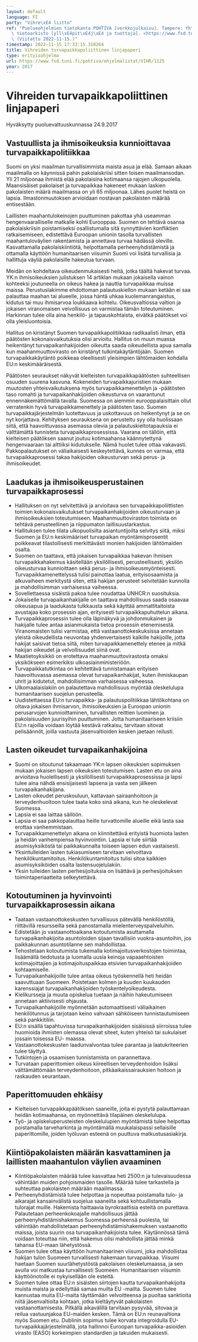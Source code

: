 ```yaml
---
layout: default
language: FI
party: "Vihre\xE4 liitto"
ref: "Puolueohjelmien tietokanta POHTIVA [verkkojulkaisu]. Tampere: Yhteiskuntatieteellinen\
  \ tietoarkisto [yll\xE4pit\xE4j\xE4 ja tuottaja]. <https://www.fsd.tuni.fi/pohtiva>.\
  \ (Viitattu 2022-11-15.)"
timestamp: 2022-11-15 17:33:15.310264
title: Vihreiden turvapaikkapoliittinen linjapaperi
type: erityisohjelma
url: https://www.fsd.tuni.fi/pohtiva/ohjelmalistat/VIHR/1125
year: 2017
---
```



# Vihreiden turvapaikkapoliittinen linjapaperi


Hyväksytty puoluevaltuuskunnassa 24.9.2017


## Vastuullista ja ihmisoikeuksia kunnioittavaa turvapaikkapolitiikkaa


Suomi on yksi maailman turvallisimmista maista asua ja elää. Samaan aikaan maailmalla on käynnissä pahin pakolaiskriisi sitten toisen maailmansodan. Yli 21 miljoonaa ihmistä elää pakolaisina kotimaansa rajojen ulkopuolella. Maansisäiset pakolaiset ja turvapaikkaa hakeneet mukaan laskien pakolaisten määrä maailmassa on yli 65 miljoonaa. Lähes puolet heistä on lapsia. Ilmastonmuutoksen arvioidaan nostavan pakolaisten määrää entisestään.


Laillisten maahantulokeinojen puuttuminen pakottaa yhä useamman hengenvaaralliselle matkalle kohti Eurooppaa. Suomen on tehtävä osansa pakolaiskriisin poistamiseksi osallistumalla sitä synnyttävien konfliktien ratkaisemiseen, edistettävä Euroopan unionin tasolla turvallisten maahantuloväylien rakentamista ja annettava turvaa hädässä oleville. Kasvattamalla pakolaiskiintiötä, helpottamalla perheenyhdistämistä ja ottamalla käyttöön humanitaarisen viisumin Suomi voi lisätä turvallisia ja hallittuja väyliä pakolaisille hakeutua turvaan.


Meidän on kohdeltava oikeudenmukaisesti heitä, jotka täältä hakevat turvaa. YK:n ihmisoikeuksien julistuksen 14 artiklan mukaan jokaisella vainon kohteeksi joutuneella on oikeus hakea ja nauttia turvapaikkaa muissa maissa. Perustuslakimme ehdottoman palautuskiellon mukaan ketään ei saa palauttaa maahan tai alueelle, jossa häntä uhkaa kuolemanrangaistus, kidutus tai muu ihmisarvoa loukkaava kohtelu. Oikeusvaltiossa valtion ja jokaisen viranomaisen velvollisuus on varmistaa tämän toteutuminen. Harkinnan tulee olla aina henkilö- ja tapauskohtaista, eivätkä päätökset voi olla yleisluontoisia.


Hallitus on kiristänyt Suomen turvapaikkapolitiikkaa radikaalisti ilman, että päätösten kokonaisvaikutuksia olisi arvioitu. Hallitus on muun muassa heikentänyt turvapaikanhakijoiden oikeutta saada oikeudellista apua samalla kun maahanmuuttovirasto on kiristänyt tulkintakäytäntöjään. Suomen turvapaikkakäytäntö poikkeaa oleellisesti yleisimpien lähtömaiden kohdalla EU:n keskimääräisestä.


Päätösten seuraukset näkyvät kielteisten turvapaikkapäätösten suhteellisen osuuden suurena kasvuna. Kokeneiden turvapaikkajuristien mukaan muutosten yhteisvaikutuksena myös turvapaikkamenettelyn ja -päätösten taso romahti ja turvapaikanhakijoiden oikeusturva on vaarantunut ennennäkemättömällä tavalla. Suomessa on aiemmin eurooppalaisittain ollut verratenkin hyvä turvapaikkamenettely ja päätösten taso. Suomen turvapaikkajärjestelmän luotettavuus ja uskottavuus on heikentynyt ja se on nyt korjattava. Kehityksen seurauksena on perusteltu syy olla huolissaan siitä, että haavoittuvassa asemassa olevia ja palautuskieltotapauksia ei välttämättä tunnisteta turvapaikkaprosessissa. Vaarana on tällöin, että kielteisen päätöksen saanut joutuu kotimaahansa käännytettynä hengenvaaraan tai alttiiksi kidutukselle. Nämä huolet tulee ottaa vakavasti. Pakkopalautukset on väliaikaisesti keskeytettävä, kunnes on varmaa, että turvapaikkaprosessi takaa hakijoiden oikeusturvan sekä perus- ja ihmisoikeudet.


## Laadukas ja ihmisoikeusperustainen turvapaikkaprosessi


* Hallituksen on nyt selvitettävä ja arvioitava sen turvapaikkapoliittisten toimien kokonaisvaikutukset turvapaikanhakijoiden oikeusturvaan ja ihmisoikeuksien toteutumiseen. Maahanmuuttoviraston toimista on tehtävä perusteellinen ja riippumaton laillisuustarkastus.
* Hallituksen tulee tilata ulkopuolisilta asiantuntijoilta selvitys siitä, miksi Suomen ja EU:n keskimääriset turvapaikan myöntämisprosentit poikkeavat tilastollisesti merkittävästi monien hakijoiden lähtömaiden osalta.
* Suomen on taattava, että jokaisen turvapaikkaa hakevan ihmisen turvapaikkahakemus käsitellään yksilöllisesti, perusteellisesti, yksilön oikeusturvaa kunnioittaen sekä perus- ja ihmisoikeusmyönteisesti. Turvapaikkamenettelyssä tulisi painottaa laatua, erityisosaamista ja alkuvaiheen merkitystä siten, että hakijan perusteet selvitetään kunnolla ja mahdollisimman varhaisessa vaiheessa.
* Sovellettaessa sisäistä pakoa tulee noudattaa UNHCR:n suosituksia.
* Jokaiselle turvapaikanhakijalle on taattava mahdollisuus saada osaavaa oikeusapua ja laadukasta tulkkausta sekä käyttää ammattitaitoista avustajaa koko prosessin ajan, erityisesti turvapaikkapuhuttelun aikana.
* Turvapaikkaprosessin tulee olla läpinäkyvä ja johdonmukainen ja hakijalle tulee antaa asianmukaista tietoa prosessin etenemisestä. Viranomaisten tulisi varmistaa, että vastaanottokeskuksissa annetaan yleistä oikeudellista neuvontaa yhdenvertaisesti kaikille hakijoille, jotta hakijat saisivat tietoa siitä, miten turvapaikkamenettely etenee ja mitkä hakijan oikeudet ja velvollisuudet siinä ovat.
* Maatietoyksikkö on erotettava maahanmuuttovirastosta omaksi yksikökseen esimerkiksi ulkoasiainministeriöön.
* Turvapaikkatutkintaa on kehitettävä tunnistamaan erityisen haavoittuvassa asemassa olevat turvapaikanhakijat, kuten ihmiskaupan uhrit ja kidutetut, mahdollisimman varhaisessa vaiheessa.
* Ulkomaalaislakiin on palautettava mahdollisuus myöntää oleskelulupa humanitaarisen suojelun perusteella.
* Uudistettaessa EU:n turvapaikka- ja palautuspolitiikkaa lähtökohtana on oltava jokaisen ihmisarvon, ihmisoikeuksien ja Euroopan unionin perusarvojen kunnioittaminen, turvallisten reittien luominen ja pakolaisuuden juurisyihin puuttuminen. Jotta humanitaariseen kriisiin EU:n rajoilla voidaan löytää kestävä ratkaisu, tarvitaan sitovat pelisäännöt, joilla vastuuta jäsenvaltioiden kesken jaetaan reilusti.


## Lasten oikeudet turvapaikanhakijoina


* Suomi on sitoutunut takaamaan YK:n lapsen oikeuksien sopimuksen mukaan jokaisen lapsen oikeuksien toteutumisen. Lasten etu on aina arvioitava huolellisesti ja yksilöllisesti turvapaikkaprosessissa ja lapsi tulee aina nähdä ensisijaisesti lapsena ja vasta sen jälkeen turvapaikanhakijana.
* Lasten oikeudet peruskouluun, kattavaan sairaanhoitoon ja terveydenhuoltoon tulee taata koko sinä aikana, kun he oleskelevat Suomessa.
* Lapsia ei saa laittaa säilöön.
* Lapsia ei saa pakkopalauttaa heille turvattomille alueille eikä lasta saa erottaa vanhemmistaan.
* Turvapaikkamenettelyn aikana on kiinnitettävä erityistä huomiota lasten ja heidän vanhempiensa hyvinvointiin. Lapsia ei tule siirtää asumisyksiköstä tai paikkakunnalta toiseen lapsen edun vastaisesti.
* Yksintulleiden lasten tukiasumiseen tarvitaan velvoittava henkilökuntamitoitus. Henkilökuntamitoitus tulisi sitoa kaikkien asumisyksiköiden osalta lastensuojelulakiin.
* Yksin tulleiden lasten perhesijoituksia on lisättävä ja perhesijoituksen toimintaperiaatteita selkeytettävä.


## Kotoutuminen ja hyvinvointi turvapaikkaprosessin aikana


* Taataan vastaanottokeskusten turvallisuus pätevällä henkilöstöllä, riittävillä resursseilla sekä panostamalla mielenterveyspalveluihin.
* Edistetään jo vastaanottoaikana kotoutumista asuttamalla turvapaikanhakijoita asuntoloiden sijaan tavallisiin vuokra-asuntoihin, jos paikkakunnan asuntotilanne sen mahdollistaa.
* Tehostetaan kotoutumista tukemalla kotimajoitusverkostojen toimintaa, lisäämällä tiedotusta ja luomalla uusia keinoja vapaaehtoisten kotimajoittajien ja kotimajoituspaikkaa etsivien turvapaikanhakijoiden kohtaamiselle.
* Turvapaikanhakijoille tulee antaa oikeus työskennellä heti heidän saavuttuaan Suomeen. Poistetaan kolmen ja kuuden kuukauden karenssiajat turvapaikanhakijoiden työskentelyoikeudesta.
* Kielikursseja ja muuta opiskelua tuetaan ja näihin hakeutumiseen annetaan aktiivisesti ohjausta.
* Turvapaikanhakijoille myönnetään automaattisesti väliaikainen henkilötunnus ja tarjotaan keino vahvaan sähköiseen tunnistautumiseen sekä pankkitiliin.
* EU:n sisällä tapahtuvissa turvapaikanhakijoiden sisäisissä siirroissa tulee huomioida ihmisten olemassa olevat siteet, kuten yhteisö tai sukulaiset jossain toisessa EU- maassa.
* Vastaanottokeskusten laadunvalvontaa tulee parantaa ja laatukriteerien tulee täyttyä.
* Tutkintojen ja osaamisen tunnistamista on parannettava.
* Turvataan paperittomien oikeus kiireellisen terveydenhoidon lisäksi välttämättömään terveydenhoitoon, pitkäaikaissairauksien hoitoon ja raskauden seurantaan.


## Paperittomuuden ehkäisy


* Kielteisen turvapaikkapäätöksen saaneille, joita ei pystytä palauttamaan heidän kotimaahansa, on myönnettävä tilapäinen oleskelulupa.
* Työ- ja opiskeluperusteisten oleskelulupien myöntämistä tulee helpottaa poistamalla tarveharkinta ja myöntämällä muukalaispassi sellaisille paperittomille, joiden työluvan esteenä on puuttuva matkustusasiakirja.


## Kiintiöpakolaisten määrän kasvattaminen ja laillisten maahantulon väylien avaaminen


* Kiintiöpakolaisten määrää tulee kasvattaa heti 2500:n ja tulevaisuudessa vähintään muiden pohjoismaiden tasolle. Määrää tulee tarkastella ja suhteuttaa pakolaisten määrään maailmassa.
* Perheenyhdistämistä tulee helpottaa ja nopeuttaa poistamalla tulo- ja aikarajat kansainvälistä suojelua saaneilta sekä kohtuullistamalla tulorajat muille. Hakemista haittaavia byrokraattisia esteitä on purettava. Palautetaan perheenkokoajalle mahdollisuus jättää perheenyhdistämishakemus Suomessa perheensä puolesta, tai vähintään mahdollistetaan perheenyhdistämishakemuksen vastaanotto maissa, joista suurin osa turvapaikanhakijoista tulee. Käytännössä tämä voidaan toteuttaa niin, että hakemus olisi mahdollista jättää minkä tahansa EU-maan lähetystössä.
* Suomen tulee ottaa käyttöön humanitaarinen viisumi, joka mahdollistaa hakijan tulon Suomeen turvallisesti hakemaan turvapaikkaa. Viisumi haetaan Suomen suurlähetystöstä pakolaisen oleskelumaassa, ja sen avulla voi matkustaa turvallisesti Suomeen. Humanitaarisen viisumin käyttöönotolle ei nykyisellään ole esteitä.
* Suomen tulee ottaa EU:n sisäisten siirtojen kautta turvapaikanhakijoita muista maista ja edellyttää samaa muilta EU -mailta. Suomen tulee kannustaa muita EU-maita täyttämään velvoitteensa ja puoltaa sanktioita niitä jäsenvaltioita kohtaan, jotka kieltäytyvät pakolaisten vastaanottamisesta. Pitkällä aikavälillä tarvitaan pysyvää, sitovaa ja reilua vastuunjakoa EU-maiden kesken. Tämä on EU:n reunavaltiona myös Suomen etu. Dublinin sopimus tulee korvata integroidulla EU-turvapaikkajärjestelmällä, jota hallinnoi Euroopan turvapaikka-asioiden virasto (EASO) korkeimpien standardien ja takuiden mukaisesti.



